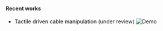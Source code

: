  #### Recent works
  - Tactile driven cable manipulation (under review) ![Demo](highlight/cableroute.gif)
